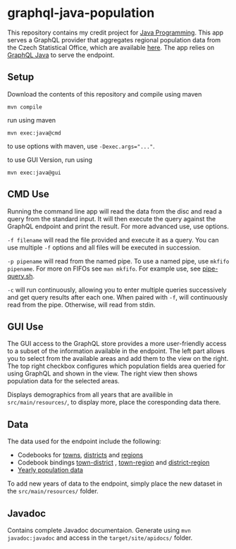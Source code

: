 # graphql-java-population

This repository contains my credit project for [Java Programming](https://d3s.mff.cuni.cz/teaching/nprg013/). 
This app serves a GraphQL provider that aggregates regional population data from the Czech Statistical Office,
which are available [here](https://data.gov.cz/datov%C3%A9-sady?kl%C3%AD%C4%8Dov%C3%A1-slova=pohyb%20obyvatel).
The app relies on [GraphQL Java](https://www.graphql-java.com/) to serve the endpoint.


## Setup
Download the contents of this repository and compile using maven
```
mvn compile
```
run using maven
```
mvn exec:java@cmd
```
to use options with maven, use `-Dexec.args="..."`.

to use GUI Version, run using
```
mvn exec:java@gui
```


## CMD Use
Running the command line app will read the data from the disc and read a query from the standard input.
It will then execute the query against the GraphQL endpoint and print the result. For more advanced use, use options.

`-f filename` will read the file provided and execute it as a query. You can use multiple `-f` options and all files will be executed in succession.

`-p pipename` will read from the named pipe. To use a named pipe, use `mkfifo pipename`. For more on FIFOs see `man mkfifo`. For example use,
see [pipe-query.sh](./pipe-query.sh).

`-c` will run continuously, allowing you to enter multiple queries successively and get query results after each one. When paired with `-f`, will 
continuously read from the pipe. Otherwise, will read from stdin.

## GUI Use
The GUI access to the GraphQL store provides a more user-friendly access to a subset of the information available in the endpoint.
The left part allows you to select from the available areas and add them to the view on the right. The top right checkbox configures
which population fields area queried for using GraphQL and shown in the view. The right view then shows population data for the selected areas.

Displays demographics from all years that are availible in `src/main/resources/`, to display more, place the coresponding data there.


## Data
The data used for the endpoint include the following:
  - Codebooks for [towns](https://data.gov.cz/datov%C3%A1-sada?iri=https%3A%2F%2Fdata.gov.cz%2Fzdroj%2Fdatov%C3%A9-sady%2F00025593%2F3243574de944b881e835b53611efcea7),
[districts](https://data.gov.cz/datov%C3%A1-sada?iri=https%3A%2F%2Fdata.gov.cz%2Fzdroj%2Fdatov%C3%A9-sady%2F00025593%2Fdc2cb2c062fd30feb608c2b0848db0e7)
and [regions](https://data.gov.cz/datov%C3%A1-sada?iri=https%3A%2F%2Fdata.gov.cz%2Fzdroj%2Fdatov%C3%A9-sady%2F00025593%2F27abc7725c1b2d01531aa633b06ba4db)
  - Codebook bindings [town-district](https://data.gov.cz/datov%C3%A1-sada?iri=https%3A%2F%2Fdata.gov.cz%2Fzdroj%2Fdatov%C3%A9-sady%2F00025593%2F470d256f844e150a74307bf2d6ee3d91)
, [town-region](https://data.gov.cz/datov%C3%A1-sada?iri=https%3A%2F%2Fdata.gov.cz%2Fzdroj%2Fdatov%C3%A9-sady%2F00025593%2F08ec32b320bcae842bb90bafc448e38b)
and [district-region](https://data.gov.cz/datov%C3%A1-sada?iri=https%3A%2F%2Fdata.gov.cz%2Fzdroj%2Fdatov%C3%A9-sady%2F00025593%2Fc92832d196d01f0f06f39ec6f1661e5f)
  - [Yearly population data](https://data.gov.cz/datov%C3%A9-sady?kl%C3%AD%C4%8Dov%C3%A1-slova=pohyb%20obyvatel)
 
To add new years of data to the endpoint, simply place the new dataset in the `src/main/resources/` folder.

## Javadoc
Contains complete Javadoc documentaion. Generate using `mvn javadoc:javadoc` and access in the `target/site/apidocs/` folder.
